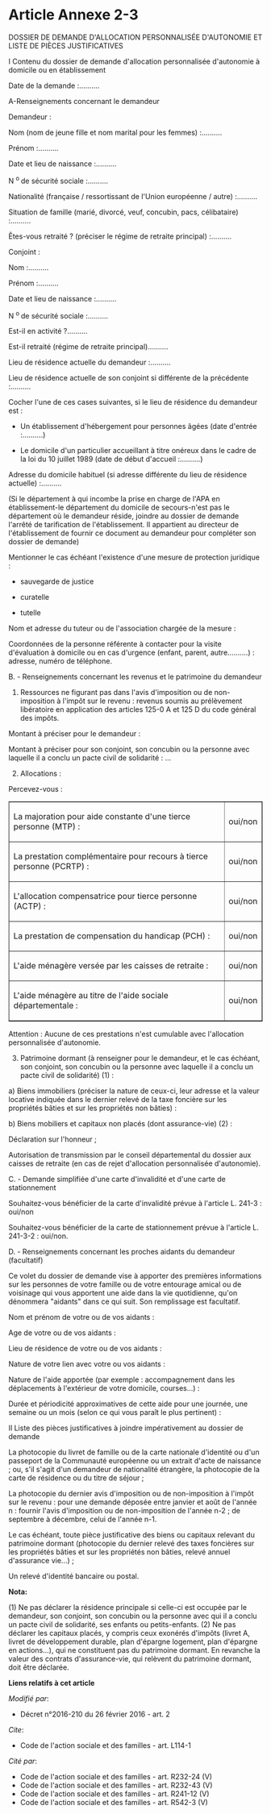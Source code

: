# Article Annexe 2-3

DOSSIER DE DEMANDE D'ALLOCATION PERSONNALISÉE D'AUTONOMIE ET LISTE DE PIÈCES JUSTIFICATIVES 

I Contenu du dossier de demande d'allocation personnalisée d'autonomie à domicile ou en établissement 

Date de la demande :..........

A-Renseignements concernant le demandeur 

Demandeur : 

Nom (nom de jeune fille et nom marital pour les femmes) :.......... 

Prénom :.......... 

Date et lieu de naissance :..........

N 
  <sup>o </sup>de sécurité sociale :.......... 

Nationalité (française / ressortissant de l'Union européenne / autre) :.......... 

Situation de famille (marié, divorcé, veuf, concubin, pacs, célibataire) :.......... 

Êtes-vous retraité ? (préciser le régime de retraite principal) :.......... 

Conjoint : 

Nom :.......... 

Prénom :.......... 

Date et lieu de naissance :..........

N 
  <sup>o </sup>de sécurité sociale :.......... 

Est-il en activité ?.......... 

Est-il retraité (régime de retraite principal).......... 

Lieu de résidence actuelle du demandeur :.......... 

Lieu de résidence actuelle de son conjoint si différente de la précédente :.......... 

Cocher l'une de ces cases suivantes, si le lieu de résidence du demandeur est :

- Un établissement d'hébergement pour personnes âgées (date d'entrée :..........)

- Le domicile d'un particulier accueillant à titre onéreux dans le cadre de la loi du 10 juillet 1989 (date de début
d'accueil :..........) 

Adresse du domicile habituel (si adresse différente du lieu de résidence actuelle) :.......... 

(Si le département à qui incombe la prise en charge de l'APA en établissement-le département du domicile de secours-n'est pas
le département où le demandeur réside, joindre au dossier de demande l'arrêté de tarification de l'établissement. Il
appartient au directeur de l'établissement de fournir ce document au demandeur pour compléter son dossier de demande) 

Mentionner le cas échéant l'existence d'une mesure de protection juridique :

- sauvegarde de justice

- curatelle

- tutelle 

Nom et adresse du tuteur ou de l'association chargée de la mesure : 

Coordonnées de la personne référente à contacter pour la visite d'évaluation à domicile ou en cas d'urgence (enfant, parent,
autre..........) : adresse, numéro de téléphone.

B. - Renseignements concernant les revenus et le patrimoine du demandeur

1. Ressources ne figurant pas dans l'avis d'imposition ou de non-imposition à l'impôt sur le revenu : revenus soumis au
prélèvement libératoire en application des articles 125-0 A et 125 D du code général des impôts.

Montant à préciser pour le demandeur : 

Montant à préciser pour son conjoint, son concubin ou la personne avec laquelle il a conclu un pacte civil de
solidarité : ...

2. Allocations :

Percevez-vous :

<table border="1">
  <tbody>
    <tr>
      <td valign="middle" align="left">

La majoration pour aide constante d'une tierce personne (MTP) :

</td>
      <td align="left" valign="middle">

oui/non

</td>
    </tr>
    <tr>
      <td valign="middle">

La prestation complémentaire pour recours à tierce personne (PCRTP) :

</td>
      <td align="left" valign="middle">

oui/non

</td>
    </tr>
    <tr>
      <td align="left" valign="middle">

L'allocation compensatrice pour tierce personne (ACTP) :

</td>
      <td valign="middle" align="left">

oui/non

</td>
    </tr>
    <tr>
      <td valign="middle">

La prestation de compensation du handicap (PCH) :

</td>
      <td valign="middle" align="left">

oui/non

</td>
    </tr>
    <tr>
      <td align="left" valign="middle">

L'aide ménagère versée par les caisses de retraite :

</td>
      <td valign="middle" align="left">

oui/non

</td>
    </tr>
    <tr>
      <td valign="middle" align="left">

L'aide ménagère au titre de l'aide sociale départementale :

</td>
      <td align="left" valign="middle">

oui/non

</td>
    </tr>
  </tbody>
</table>

Attention : Aucune de ces prestations n'est cumulable avec l'allocation personnalisée d'autonomie.

3. Patrimoine dormant (à renseigner pour le demandeur, et le cas échéant, son conjoint, son concubin ou la personne avec
laquelle il a conclu un pacte civil de solidarité) (1) :

a) Biens immobiliers (préciser la nature de ceux-ci, leur adresse et la valeur locative indiquée dans le dernier relevé de la
taxe foncière sur les propriétés bâties et sur les propriétés non bâties) : 

b) Biens mobiliers et capitaux non placés (dont assurance-vie) (2) : 

Déclaration sur l'honneur ;

Autorisation de transmission par le conseil départemental du dossier aux caisses de retraite (en cas de rejet d'allocation
personnalisée d'autonomie).

C. - Demande simplifiée d'une carte d'invalidité et d'une carte de stationnement

Souhaitez-vous bénéficier de la carte d'invalidité prévue à l'article L. 241-3 : oui/non

Souhaitez-vous bénéficier de la carte de stationnement prévue à l'article L. 241-3-2 : oui/non.

D. - Renseignements concernant les proches aidants du demandeur (facultatif)

Ce volet du dossier de demande vise à apporter des premières informations sur les personnes de votre famille ou de votre
entourage amical ou de voisinage qui vous apportent une aide dans la vie quotidienne, qu'on dénommera "aidants" dans ce qui
suit. Son remplissage est facultatif.

Nom et prénom de votre ou de vos aidants : 

Age de votre ou de vos aidants : 

Lieu de résidence de votre ou de vos aidants : 

Nature de votre lien avec votre ou vos aidants : 

Nature de l'aide apportée (par exemple : accompagnement dans les déplacements à l'extérieur de votre domicile, courses...) : 

Durée et périodicité approximatives de cette aide pour une journée, une semaine ou un mois (selon ce qui vous paraît le plus
pertinent) : 

II Liste des pièces justificatives à joindre impérativement au dossier de demande 

La photocopie du livret de famille ou de la carte nationale d'identité ou d'un passeport de la Communauté européenne ou un
extrait d'acte de naissance ; ou, s'il s'agit d'un demandeur de nationalité étrangère, la photocopie de la carte de résidence
ou du titre de séjour ; 

La photocopie du dernier avis d'imposition ou de non-imposition à l'impôt sur le revenu : pour une demande déposée entre
janvier et août de l'année n : fournir l'avis d'imposition ou de non-imposition de l'année n-2 ; de septembre à décembre,
celui de l'année n-1. 

Le cas échéant, toute pièce justificative des biens ou capitaux relevant du patrimoine dormant (photocopie du dernier relevé
des taxes foncières sur les propriétés bâties et sur les propriétés non bâties, relevé annuel d'assurance vie...) ; 

Un relevé d'identité bancaire ou postal.

**Nota:**

(1) Ne pas déclarer la résidence principale si celle-ci est occupée par le demandeur, son conjoint, son concubin ou la
personne avec qui il a conclu un pacte civil de solidarité, ses enfants ou petits-enfants. (2) Ne pas déclarer les capitaux
placés, y compris ceux exonérés d'impôts (livret A, livret de développement durable, plan d'épargne logement, plan d'épargne
en actions...), qui ne constituent pas du patrimoine dormant. En revanche la valeur des contrats d'assurance-vie, qui
relèvent du patrimoine dormant, doit être déclarée.

**Liens relatifs à cet article**

_Modifié par_:

  - Décret n°2016-210 du 26 février 2016 - art. 2

_Cite_:

  - Code de l'action sociale et des familles - art. L114-1

_Cité par_:

  - Code de l'action sociale et des familles - art. R232-24 (V)
  - Code de l'action sociale et des familles - art. R232-43 (V)
  - Code de l'action sociale et des familles - art. R241-12 (V)
  - Code de l'action sociale et des familles - art. R542-3 (V)
